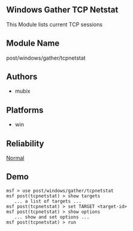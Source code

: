 ## Windows Gather TCP Netstat

This Module lists current TCP sessions


## Module Name
post/windows/gather/tcpnetstat

## Authors
* mubix





## Platforms
* win

## Reliability
[Normal](https://github.com/rapid7/metasploit-framework/wiki/Exploit-Ranking)

## Demo

```
msf > use post/windows/gather/tcpnetstat
msf post(tcpnetstat) > show targets
   ... a list of targets ...
msf post(tcpnetstat) > set TARGET <target-id>
msf post(tcpnetstat) > show options
   ... show and set options ...
msf post(tcpnetstat) > run
```
    
    
